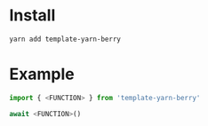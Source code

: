 # Install
`yarn add template-yarn-berry`


# Example
```ts
import { <FUNCTION> } from 'template-yarn-berry'

await <FUNCTION>()
```